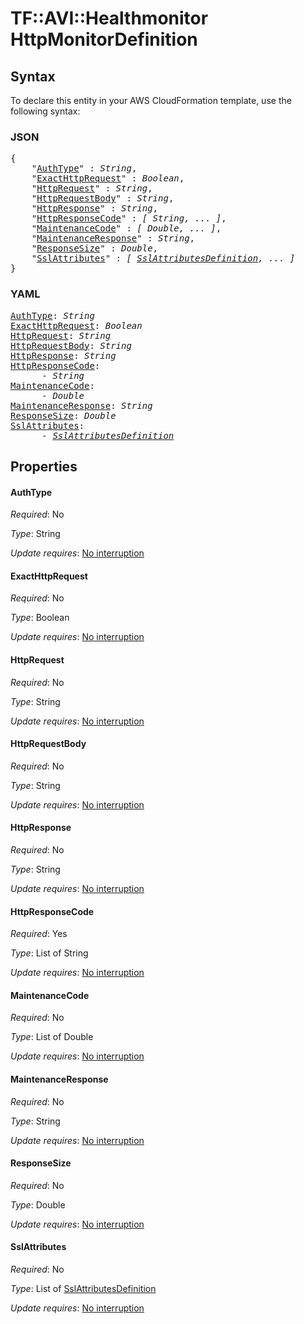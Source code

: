 # TF::AVI::Healthmonitor HttpMonitorDefinition

## Syntax

To declare this entity in your AWS CloudFormation template, use the following syntax:

### JSON

<pre>
{
    "<a href="#authtype" title="AuthType">AuthType</a>" : <i>String</i>,
    "<a href="#exacthttprequest" title="ExactHttpRequest">ExactHttpRequest</a>" : <i>Boolean</i>,
    "<a href="#httprequest" title="HttpRequest">HttpRequest</a>" : <i>String</i>,
    "<a href="#httprequestbody" title="HttpRequestBody">HttpRequestBody</a>" : <i>String</i>,
    "<a href="#httpresponse" title="HttpResponse">HttpResponse</a>" : <i>String</i>,
    "<a href="#httpresponsecode" title="HttpResponseCode">HttpResponseCode</a>" : <i>[ String, ... ]</i>,
    "<a href="#maintenancecode" title="MaintenanceCode">MaintenanceCode</a>" : <i>[ Double, ... ]</i>,
    "<a href="#maintenanceresponse" title="MaintenanceResponse">MaintenanceResponse</a>" : <i>String</i>,
    "<a href="#responsesize" title="ResponseSize">ResponseSize</a>" : <i>Double</i>,
    "<a href="#sslattributes" title="SslAttributes">SslAttributes</a>" : <i>[ <a href="sslattributesdefinition.md">SslAttributesDefinition</a>, ... ]</i>
}
</pre>

### YAML

<pre>
<a href="#authtype" title="AuthType">AuthType</a>: <i>String</i>
<a href="#exacthttprequest" title="ExactHttpRequest">ExactHttpRequest</a>: <i>Boolean</i>
<a href="#httprequest" title="HttpRequest">HttpRequest</a>: <i>String</i>
<a href="#httprequestbody" title="HttpRequestBody">HttpRequestBody</a>: <i>String</i>
<a href="#httpresponse" title="HttpResponse">HttpResponse</a>: <i>String</i>
<a href="#httpresponsecode" title="HttpResponseCode">HttpResponseCode</a>: <i>
      - String</i>
<a href="#maintenancecode" title="MaintenanceCode">MaintenanceCode</a>: <i>
      - Double</i>
<a href="#maintenanceresponse" title="MaintenanceResponse">MaintenanceResponse</a>: <i>String</i>
<a href="#responsesize" title="ResponseSize">ResponseSize</a>: <i>Double</i>
<a href="#sslattributes" title="SslAttributes">SslAttributes</a>: <i>
      - <a href="sslattributesdefinition.md">SslAttributesDefinition</a></i>
</pre>

## Properties

#### AuthType

_Required_: No

_Type_: String

_Update requires_: [No interruption](https://docs.aws.amazon.com/AWSCloudFormation/latest/UserGuide/using-cfn-updating-stacks-update-behaviors.html#update-no-interrupt)

#### ExactHttpRequest

_Required_: No

_Type_: Boolean

_Update requires_: [No interruption](https://docs.aws.amazon.com/AWSCloudFormation/latest/UserGuide/using-cfn-updating-stacks-update-behaviors.html#update-no-interrupt)

#### HttpRequest

_Required_: No

_Type_: String

_Update requires_: [No interruption](https://docs.aws.amazon.com/AWSCloudFormation/latest/UserGuide/using-cfn-updating-stacks-update-behaviors.html#update-no-interrupt)

#### HttpRequestBody

_Required_: No

_Type_: String

_Update requires_: [No interruption](https://docs.aws.amazon.com/AWSCloudFormation/latest/UserGuide/using-cfn-updating-stacks-update-behaviors.html#update-no-interrupt)

#### HttpResponse

_Required_: No

_Type_: String

_Update requires_: [No interruption](https://docs.aws.amazon.com/AWSCloudFormation/latest/UserGuide/using-cfn-updating-stacks-update-behaviors.html#update-no-interrupt)

#### HttpResponseCode

_Required_: Yes

_Type_: List of String

_Update requires_: [No interruption](https://docs.aws.amazon.com/AWSCloudFormation/latest/UserGuide/using-cfn-updating-stacks-update-behaviors.html#update-no-interrupt)

#### MaintenanceCode

_Required_: No

_Type_: List of Double

_Update requires_: [No interruption](https://docs.aws.amazon.com/AWSCloudFormation/latest/UserGuide/using-cfn-updating-stacks-update-behaviors.html#update-no-interrupt)

#### MaintenanceResponse

_Required_: No

_Type_: String

_Update requires_: [No interruption](https://docs.aws.amazon.com/AWSCloudFormation/latest/UserGuide/using-cfn-updating-stacks-update-behaviors.html#update-no-interrupt)

#### ResponseSize

_Required_: No

_Type_: Double

_Update requires_: [No interruption](https://docs.aws.amazon.com/AWSCloudFormation/latest/UserGuide/using-cfn-updating-stacks-update-behaviors.html#update-no-interrupt)

#### SslAttributes

_Required_: No

_Type_: List of <a href="sslattributesdefinition.md">SslAttributesDefinition</a>

_Update requires_: [No interruption](https://docs.aws.amazon.com/AWSCloudFormation/latest/UserGuide/using-cfn-updating-stacks-update-behaviors.html#update-no-interrupt)

